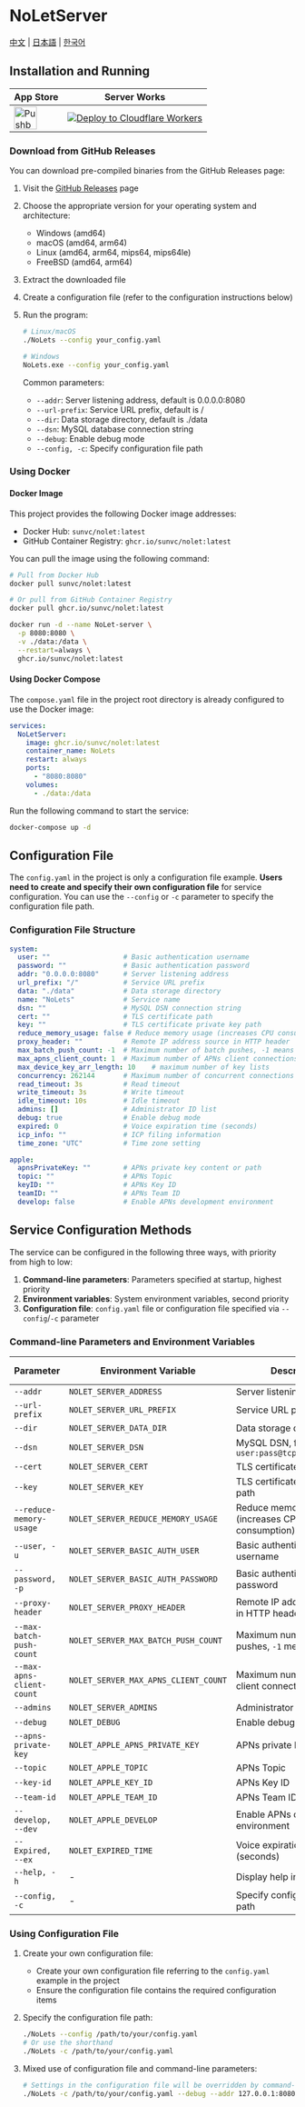 
# NoLetServer

[中文](./README.md) | [日本語](./README_JP.md) | [한국어](./README_KR.md)

## Installation and Running

| App Store | Server Works  |
|--------|-------|
| [<img src="https://developer.apple.com/assets/elements/badges/download-on-the-app-store.svg" alt="Pushback App" height="40">](https://apps.apple.com/us/app/id6615073345) | [![Deploy to Cloudflare Workers](https://deploy.workers.cloudflare.com/button)](https://deploy.workers.cloudflare.com/?url=https://github.com/sunvc/NoLets-worker) |

### Download from GitHub Releases

You can download pre-compiled binaries from the GitHub Releases page:

1. Visit the [GitHub Releases](https://github.com/sunvc/NoLetserver/releases) page
2. Choose the appropriate version for your operating system and architecture:
   - Windows (amd64)
   - macOS (amd64, arm64)
   - Linux (amd64, arm64, mips64, mips64le)
   - FreeBSD (amd64, arm64)
3. Extract the downloaded file
4. Create a configuration file (refer to the configuration instructions below)
5. Run the program:
   ```bash
   # Linux/macOS
   ./NoLets --config your_config.yaml
   
   # Windows
   NoLets.exe --config your_config.yaml
   ```

   Common parameters:
   - `--addr`: Server listening address, default is 0.0.0.0:8080
   - `--url-prefix`: Service URL prefix, default is /
   - `--dir`: Data storage directory, default is ./data
   - `--dsn`: MySQL database connection string
   - `--debug`: Enable debug mode
   - `--config, -c`: Specify configuration file path

### Using Docker

#### Docker Image

This project provides the following Docker image addresses:

- Docker Hub: `sunvc/nolet:latest`
- GitHub Container Registry: `ghcr.io/sunvc/nolet:latest`

You can pull the image using the following command:

```bash
# Pull from Docker Hub
docker pull sunvc/nolet:latest

# Or pull from GitHub Container Registry
docker pull ghcr.io/sunvc/nolet:latest

docker run -d --name NoLet-server \
  -p 8080:8080 \
  -v ./data:/data \
  --restart=always \
  ghcr.io/sunvc/nolet:latest
```

#### Using Docker Compose

The `compose.yaml` file in the project root directory is already configured to use the Docker image:

```yaml
services:
  NoLetServer:
    image: ghcr.io/sunvc/nolet:latest
    container_name: NoLets
    restart: always
    ports:
      - "8080:8080"
    volumes:
      - ./data:/data
```

Run the following command to start the service:

```bash
docker-compose up -d
```

## Configuration File

The `config.yaml` in the project is only a configuration file example. **Users need to create and specify their own configuration file** for service configuration. You can use the `--config` or `-c` parameter to specify the configuration file path.

### Configuration File Structure

```yaml
system:
  user: ""                  # Basic authentication username
  password: ""              # Basic authentication password
  addr: "0.0.0.0:8080"      # Server listening address
  url_prefix: "/"           # Service URL prefix
  data: "./data"            # Data storage directory
  name: "NoLets"            # Service name
  dsn: ""                   # MySQL DSN connection string
  cert: ""                  # TLS certificate path
  key: ""                   # TLS certificate private key path
  reduce_memory_usage: false # Reduce memory usage (increases CPU consumption)
  proxy_header: ""          # Remote IP address source in HTTP header
  max_batch_push_count: -1  # Maximum number of batch pushes, -1 means no limit
  max_apns_client_count: 1  # Maximum number of APNs client connections
  max_device_key_arr_length: 10    # maximum number of key lists
  concurrency: 262144       # Maximum number of concurrent connections (256 * 1024)
  read_timeout: 3s          # Read timeout
  write_timeout: 3s         # Write timeout
  idle_timeout: 10s         # Idle timeout
  admins: []                # Administrator ID list
  debug: true               # Enable debug mode
  expired: 0                # Voice expiration time (seconds)
  icp_info: ""              # ICP filing information
  time_zone: "UTC"          # Time zone setting

apple:
  apnsPrivateKey: ""        # APNs private key content or path
  topic: ""                 # APNs Topic
  keyID: ""                 # APNs Key ID
  teamID: ""                # APNs Team ID
  develop: false            # Enable APNs development environment
```

## Service Configuration Methods

The service can be configured in the following three ways, with priority from high to low:

1. **Command-line parameters**: Parameters specified at startup, highest priority
2. **Environment variables**: System environment variables, second priority
3. **Configuration file**: `config.yaml` file or configuration file specified via `--config`/`-c` parameter

### Command-line Parameters and Environment Variables

| Parameter | Environment Variable | Description | Default Value |
|------|----------|------|--------|
| `--addr` | `NOLET_SERVER_ADDRESS` | Server listening address | `0.0.0.0:8080` |
| `--url-prefix` | `NOLET_SERVER_URL_PREFIX` | Service URL prefix | `/` |
| `--dir` | `NOLET_SERVER_DATA_DIR` | Data storage directory | `./data` |
| `--dsn` | `NOLET_SERVER_DSN` | MySQL DSN, format: `user:pass@tcp(host)/dbname` | Empty |
| `--cert` | `NOLET_SERVER_CERT` | TLS certificate path | Empty |
| `--key` | `NOLET_SERVER_KEY` | TLS certificate private key path | Empty |
| `--reduce-memory-usage` | `NOLET_SERVER_REDUCE_MEMORY_USAGE` | Reduce memory usage (increases CPU consumption) | `false` |
| `--user, -u` | `NOLET_SERVER_BASIC_AUTH_USER` | Basic authentication username | Empty |
| `--password, -p` | `NOLET_SERVER_BASIC_AUTH_PASSWORD` | Basic authentication password | Empty |
| `--proxy-header` | `NOLET_SERVER_PROXY_HEADER` | Remote IP address source in HTTP header | Empty |
| `--max-batch-push-count` | `NOLET_SERVER_MAX_BATCH_PUSH_COUNT` | Maximum number of batch pushes, `-1` means no limit | `-1` |
| `--max-apns-client-count` | `NOLET_SERVER_MAX_APNS_CLIENT_COUNT` | Maximum number of APNs client connections | `1` |
| `--admins` | `NOLET_SERVER_ADMINS` | Administrator ID list | Empty |
| `--debug` | `NOLET_DEBUG` | Enable debug mode | `false` |
| `--apns-private-key` | `NOLET_APPLE_APNS_PRIVATE_KEY` | APNs private key path | Empty |
| `--topic` | `NOLET_APPLE_TOPIC` | APNs Topic | Empty |
| `--key-id` | `NOLET_APPLE_KEY_ID` | APNs Key ID | Empty |
| `--team-id` | `NOLET_APPLE_TEAM_ID` | APNs Team ID | Empty |
| `--develop, --dev` | `NOLET_APPLE_DEVELOP` | Enable APNs development environment | `false` |
| `--Expired, --ex` | `NOLET_EXPIRED_TIME` | Voice expiration time (seconds) | `120` |
| `--help, -h` | - | Display help information | - |
| `--config, -c` | - | Specify configuration file path | - |

### Using Configuration File

1. Create your own configuration file:
   - Create your own configuration file referring to the `config.yaml` example in the project
   - Ensure the configuration file contains the required configuration items

2. Specify the configuration file path:
   ```bash
   ./NoLets --config /path/to/your/config.yaml
   # Or use the shorthand
   ./NoLets -c /path/to/your/config.yaml
   ```

3. Mixed use of configuration file and command-line parameters:
   ```bash
   # Settings in the configuration file will be overridden by command-line parameters
   ./NoLets -c /path/to/your/config.yaml --debug --addr 127.0.0.1:8080
   ```

